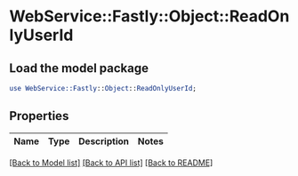 # WebService::Fastly::Object::ReadOnlyUserId

## Load the model package
```perl
use WebService::Fastly::Object::ReadOnlyUserId;
```

## Properties
Name | Type | Description | Notes
------------ | ------------- | ------------- | -------------

[[Back to Model list]](../README.md#documentation-for-models) [[Back to API list]](../README.md#documentation-for-api-endpoints) [[Back to README]](../README.md)


